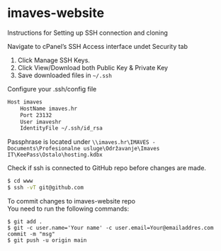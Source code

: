 # imaves-website

Instructions for Setting up SSH connection and cloning  

Navigate to cPanel’s SSH Access interface undet Security tab  

1. Click Manage SSH Keys.
2. Click View/Download both Public Key & Private Key 
3. Save downloaded files in `~/.ssh`

Configure your .ssh/config file  
```bash
Host imaves
    HostName imaves.hr
    Port 23132
    User imaveshr
    IdentityFile ~/.ssh/id_rsa
```

Passphrase is located under `\\imaves.hr\IMAVES - Documents\Profesionalne usluge\Održavanje\Imaves IT\KeePass\Ostalo\hosting.kdbx`  

Check if ssh is connected to GitHub repo before changes are made.  
```bash
$ cd www
$ ssh -vT git@github.com
```

To commit changes to imaves-website repo  
You need to run the following commands:
```git
$ git add .
$ git -c user.name='Your name' -c user.email=Your@emailaddres.com commit -m "msg"
$ git push -u origin main
```